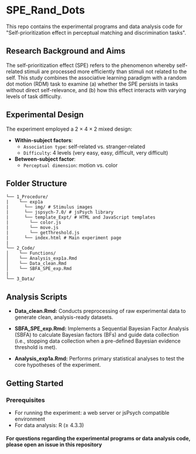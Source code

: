 # SPE_Rand_Dots

This repo contains the experimental programs and data analysis code for "Self-prioritization effect in perceptual matching and discrimination tasks".

## Research Background and Aims
The self-prioritization effect (SPE) refers to the phenomenon whereby self-related stimuli are processed more efficiently than stimuli not related to the self. This study combines the associative learning paradigm with a random dot motion (RDM) task to examine (a) whether the SPE persists in tasks without direct self-relevance, and (b) how this effect interacts with varying levels of task difficulty.

## Experimental Design
The experiment employed a 2 × 4 × 2 mixed design:
- **Within-subject factors**:
  - `Association type`: self-related vs. stranger-related
  - `Difficulty`: 4 levels (very easy, easy, difficult, very difficult)
- **Between-subject factor**:
  - `Perceptual dimension`: motion vs. color 

## Folder Structure
```
└── 1_Procedure/
|    └── exp1a
|      └── img/ # Stimulus images
|      └── jspsych-7.0/ # jsPsych library
|      └── template_Expt/ # HTML and JavaScript templates
|        └── color.js
|        └── move.js
|        └── getThreshold.js
|      └── index.html # Main experiment page
|     
└── 2_Code/
│    └── Functions/
│    └── Analysis_exp1a.Rmd
│    └── Data_clean.Rmd
│    └── SBFA_SPE_exp.Rmd
|
└── 3_Data/ 
```
## Analysis Scripts

- **Data_clean.Rmd:** Conducts preprocessing of raw experimental data to generate clean, analysis-ready datasets.
  
- **SBFA_SPE_exp.Rmd:** Implements a Sequential Bayesian Factor Analysis (SBFA) to calculate Bayesian factors (BFs) and guide data collection (i.e., stopping data collection when a pre-defined Bayesian evidence threshold is met).

- **Analysis_exp1a.Rmd:** Performs primary statistical analyses to test the core hypotheses of the experiment.

## Getting Started

### Prerequisites
- For running the experiment: a web server or jsPsych compatible environment
- For data analysis: R (≥ 4.3.3)

#### For questions regarding the experimental programs or data analysis code, please open an issue in this repository
